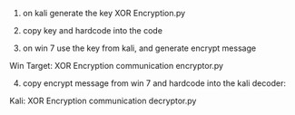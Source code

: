 


1. on kali generate the key  XOR Encryption.py

2. copy key and hardcode into the code 

3. on win 7 use the key from kali, and generate encrypt message

Win Target: XOR Encryption communication encryptor.py

4. copy encrypt message from win 7 and hardcode into the kali decoder:

Kali: XOR Encryption communication decryptor.py

